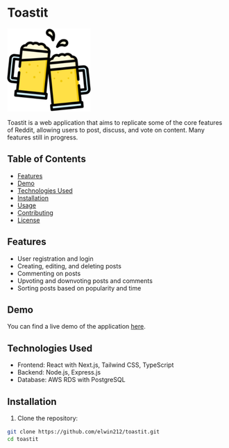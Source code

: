 # Toastit

![Toastit Logo](/public/toastit192.png)

Toastit is a web application that aims to replicate some of the core features of Reddit, allowing users to post, discuss, and vote on content.
Many features still in progress.

## Table of Contents

- [Features](#features)
- [Demo](#demo)
- [Technologies Used](#technologies-used)
- [Installation](#installation)
- [Usage](#usage)
- [Contributing](#contributing)
- [License](#license)

## Features

- User registration and login
- Creating, editing, and deleting posts
- Commenting on posts
- Upvoting and downvoting posts and comments
- Sorting posts based on popularity and time

## Demo

You can find a live demo of the application [here](https://toastit-dusky.vercel.app/).

## Technologies Used

- Frontend: React with Next.js, Tailwind CSS, TypeScript
- Backend: Node.js, Express.js
- Database: AWS RDS with PostgreSQL

## Installation

1. Clone the repository:

```bash
git clone https://github.com/elwin212/toastit.git
cd toastit
```
